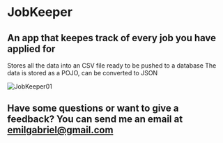 # JobKeeper

## An app that keepes track of every job you have applied for
Stores all the data into an CSV file ready to be pushed to a database
The data is stored as a POJO, can be converted to JSON

![JobKeeper01](https://user-images.githubusercontent.com/72876989/125504591-d02c2113-196e-4a02-9572-4318e7b83ae7.jpg)

## Have some questions or want to give a feedback? You can send me an email at emilgabriel@gmail.com

